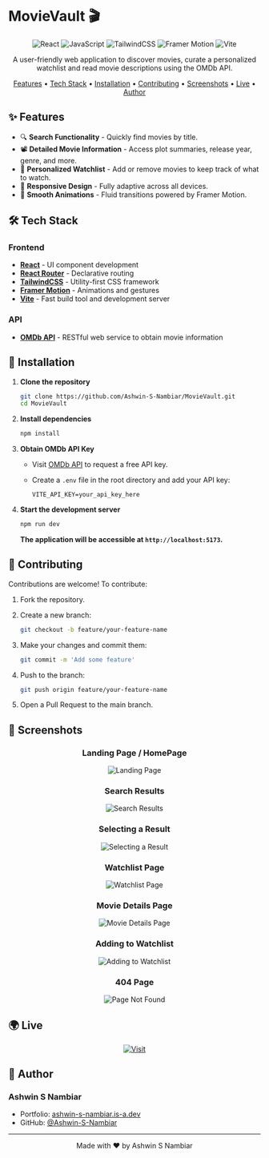 # MovieVault 🎬

<div align="center">

![React](https://img.shields.io/badge/React-20232A?style=for-the-badge&logo=react&logoColor=61DAFB)
![JavaScript](https://img.shields.io/badge/JavaScript-F7DF1E?style=for-the-badge&logo=javascript&logoColor=black)
![TailwindCSS](https://img.shields.io/badge/Tailwind_CSS-38B2AC?style=for-the-badge&logo=tailwind-css&logoColor=white)
![Framer Motion](https://img.shields.io/badge/Framer_Motion-0055FF?style=for-the-badge&logo=framer&logoColor=white)
![Vite](https://img.shields.io/badge/Vite-646CFF?style=for-the-badge&logo=vite&logoColor=white)

A user-friendly web application to discover movies, curate a personalized watchlist and read movie descriptions using the OMDb API.

[Features](#-features) • [Tech Stack](#-tech-stack) • [Installation](#-installation) • [Contributing](#-contributing) • [Screenshots](#-screenshots) • [Live](#-live) • [Author](#-author)

</div>

## ✨ Features

- 🔍 **Search Functionality** - Quickly find movies by title.
- 📽️ **Detailed Movie Information** - Access plot summaries, release year, genre, and more.
- 📝 **Personalized Watchlist** - Add or remove movies to keep track of what to watch.
- 📱 **Responsive Design** - Fully adaptive across all devices.
- 🎨 **Smooth Animations** - Fluid transitions powered by Framer Motion.

## 🛠 Tech Stack

### Frontend
- **[React](https://reactjs.org/)** - UI component development
- **[React Router](https://reactrouter.com/)** - Declarative routing
- **[TailwindCSS](https://tailwindcss.com/)** - Utility-first CSS framework
- **[Framer Motion](https://www.framer.com/motion/)** - Animations and gestures
- **[Vite](https://vitejs.dev/)** - Fast build tool and development server

### API
- **[OMDb API](https://www.omdbapi.com/)** - RESTful web service to obtain movie information

## 🚀 Installation

1. **Clone the repository**

   ```bash
   git clone https://github.com/Ashwin-S-Nambiar/MovieVault.git
   cd MovieVault
   ```

2. **Install dependencies**

   ```bash
   npm install
   ```

3. **Obtain OMDb API Key**  
   - Visit [OMDb API](https://www.omdbapi.com/) to request a free API key.
   - Create a `.env` file in the root directory and add your API key:

     ```
     VITE_API_KEY=your_api_key_here
     ```

4. **Start the development server**

   ```bash
   npm run dev
   ```
   **The application will be accessible at `http://localhost:5173`.**

## 🤝 Contributing

Contributions are welcome! To contribute:

1. Fork the repository.
2. Create a new branch:

   ```bash
   git checkout -b feature/your-feature-name
   ```

3. Make your changes and commit them:

   ```bash
   git commit -m 'Add some feature'
   ```   

4. Push to the branch:

   ```bash   
   git push origin feature/your-feature-name
   ```

5. Open a Pull Request to the main branch.

## 📸 Screenshots

<div align="center"> 
   
   ### Landing Page / HomePage
   ![Landing Page](./public/screenshots/LandingPage.png)

   ### Search Results
   ![Search Results](./public/screenshots/SearchResults.png)

   ### Selecting a Result
   ![Selecting a Result](./public/screenshots/SearchResultPress.png)

   ### Watchlist Page
   ![Watchlist Page](./public/screenshots/WatchList.png)

   ### Movie Details Page
   ![Movie Details Page](./public/screenshots/MovieDetailsPage.png)

   ### Adding to Watchlist
   ![Adding to Watchlist](./public/screenshots/AddToWatchlist.png)

   ### 404 Page
   ![Page Not Found](./public/screenshots/PageNotFound.png)

</div>

## 🌍 Live

<div align="center">
   
   [![Visit](https://img.shields.io/badge/Visit_Site-000?style=for-the-badge&logo=vercel&logoColor=white)](https://movie-watchlist-fawn-three.vercel.app/)

</div>

## 👤 Author

### Ashwin S Nambiar
- Portfolio: [ashwin-s-nambiar.is-a.dev](https://ashwin-s-nambiar.is-a.dev/)
- GitHub: [@Ashwin-S-Nambiar](https://github.com/Ashwin-S-Nambiar)

---

<div align="center">
Made with ❤️ by Ashwin S Nambiar
</div>
